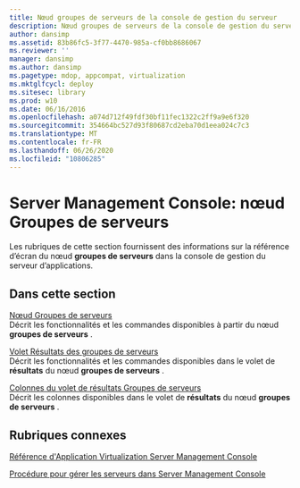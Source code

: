 ```yaml
---
title: Nœud groupes de serveurs de la console de gestion du serveur
description: Nœud groupes de serveurs de la console de gestion du serveur
author: dansimp
ms.assetid: 83b86fc5-3f77-4470-985a-cf0bb8686067
ms.reviewer: ''
manager: dansimp
ms.author: dansimp
ms.pagetype: mdop, appcompat, virtualization
ms.mktglfcycl: deploy
ms.sitesec: library
ms.prod: w10
ms.date: 06/16/2016
ms.openlocfilehash: a074d712f49fdf30bf11fec1322c2ff9a9e6f320
ms.sourcegitcommit: 354664bc527d93f80687cd2eba70d1eea024c7c3
ms.translationtype: MT
ms.contentlocale: fr-FR
ms.lasthandoff: 06/26/2020
ms.locfileid: "10806285"
---
```

# Server Management Console: nœud Groupes de serveurs


Les rubriques de cette section fournissent des informations sur la référence d’écran du nœud **groupes de serveurs** dans la console de gestion du serveur d’applications.

## Dans cette section


<a href="" id="server-groups-node"></a>[Nœud Groupes de serveurs](server-groups-node.md)  
Décrit les fonctionnalités et les commandes disponibles à partir du nœud **groupes de serveurs** .

<a href="" id="server-groups-results-pane"></a>[Volet Résultats des groupes de serveurs](server-groups-results-pane.md)  
Décrit les fonctionnalités et les commandes disponibles dans le volet de **résultats** du nœud **groupes de serveurs** .

<a href="" id="server-groups-results-pane-columns"></a>[Colonnes du volet de résultats Groupes de serveurs](server-groups-results-pane-columns.md)  
Décrit les colonnes disponibles dans le volet de **résultats** du nœud **groupes de serveurs** .

## Rubriques connexes


[Référence d'Application Virtualization Server Management Console](application-virtualization-server-management-console-reference.md)

[Procédure pour gérer les serveurs dans Server Management Console](how-to-manage-servers-in-the-server-management-console.md)

 

 





